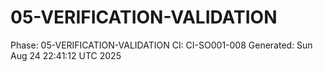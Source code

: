 # 05-VERIFICATION-VALIDATION
Phase: 05-VERIFICATION-VALIDATION
CI: CI-SO001-008
Generated: Sun Aug 24 22:41:12 UTC 2025
